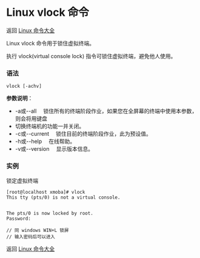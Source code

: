 # Linux vlock 命令

返回 [Linux 命令大全](https://ahuang007.github.com/Linux-Command)

Linux vlock 命令用于锁住虚拟终端。

执行 vlock(virtual console lock) 指令可锁住虚拟终端，避免他人使用。

### 语法

```
vlock [-achv]
```

**参数说明**：

- -a或--all 　锁住所有的终端阶段作业，如果您在全屏幕的终端中使用本参数，则会将用键盘
- 切换终端机的功能一并关闭。
- -c或--current 　锁住目前的终端阶段作业，此为预设值。
- -h或--help 　在线帮助。
- -v或--version 　显示版本信息。

### 实例

锁定虚拟终端

```
[root@localhost xmoba]# vlock 
This tty (pts/0) is not a virtual console.


The pts/0 is now locked by root.
Password: 

// 同 windows WIN+L 锁屏
// 输入密码后可以进入
```

返回 [Linux 命令大全](https://ahuang007.github.com/Linux-Command)